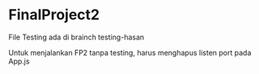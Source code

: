 # FinalProject2
File Testing ada di brainch testing-hasan

Untuk menjalankan FP2 tanpa testing, harus menghapus listen port pada App.js
